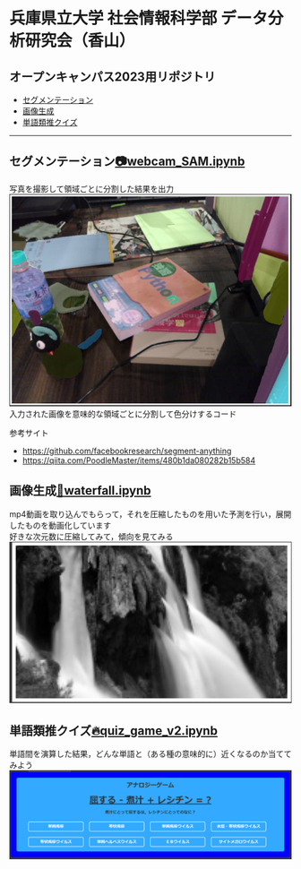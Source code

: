 # 兵庫県立大学 社会情報科学部 データ分析研究会（香山）
## オープンキャンパス2023用リポジトリ

- [セグメンテーション](#section1)
- [画像生成](#section2)
- [単語類推クイズ](#section3)
---
## セグメンテーション[:camera:webcam_SAM.ipynb](webcam_SAM.ipynb) <a name="section1"></a>
写真を撮影して領域ごとに分割した結果を出力<br>
![セグメンテーションの例](images/segmentation.png)<br>
入力された画像を意味的な領域ごとに分割して色分けするコード

参考サイト
- https://github.com/facebookresearch/segment-anything
- https://qiita.com/PoodleMaster/items/480b1da080282b15b584

## 画像生成[:movie_camera:waterfall.ipynb](waterfall.ipynb)<a name="section2"></a>
mp4動画を取り込んでもらって，それを圧縮したものを用いた予測を行い，展開したものを動画化しています<br>
好きな次元数に圧縮してみて，傾向を見てみる<br>
![アナロジークイズの画像](images/waterfall.png)

## 単語類推クイズ[:fire:quiz_game_v2.ipynb](quiz_game_v2.ipynb)<a name="section3"></a>
単語間を演算した結果，どんな単語と（ある種の意味的に）近くなるのか当ててみよう
![アナロジークイズの画像](images/analogy.png)
